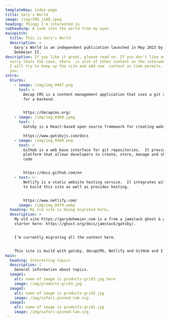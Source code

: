 ```yaml
---
templateKey: index-page
title: Gary's World
image: /img/IMG_1148.jpeg
heading: Things I'm interested in
subheading: A look into the world from my eyes
mainpitch:
  title: This is Gary's World
  description: >
    Gary's World is an independent publication launched in May 2023 by Gary
    Dohmeier II. 
description: If you like it great, please read on. If you don't like and I'm
  sorry thats the case, there  is alot of other content on the interwebs to try.
  I will try to keep up the site and add new  content as time permits. Thank
  you.
intro:
  blurbs:
    - image: /img/img_0467.png
      text: >
        Decap CMS is a content management application that uses a git repository
        for a backend.


        https://decapcms.org/
    - image: /img/img_0468.jpeg
      text: |
        Gatsby is a React-based open source framework for creating websites…

        https://www.gatsbyjs.com/docs
    - image: /img/img_0469.png
      text: >
        GitHub is a web base interface for git repositories.  It provides a
        platform that allows developers to create, store, manage and share their
        code


        https://docs.github.com/en
    - text: >-
        Netlify is a static website hosting service.  It integrates with GitHub
        to build this site as well as provides hosting.


        https://www.netlify.com/
      image: /img/img_0470.webp
  heading: My old site is being migrated here…
  description: >
    My old site https://garydohmeier.com is a from a jamstack ghost & gatsby
    starter here: https://ghost.org/docs/jamstack/gatsby/.


    I’m currently migrating all the content here.


    This site is build with gatsby, decapCMS, Netlify and GitHub and I can run and edit it from a web browser completely free.  See this page https://decapcms.org/docs/start-with-a-template/ for how I did it!
main:
  heading: Interesting topics
  description: |
    General information about topics.
  image1:
    alt: name of image is products-grid3.jpg here
    image: /img/products-grid3.jpg
  image2:
    alt: name of image is products-grid2.jpg
    image: /img/safari-pinned-tab.svg
  image3:
    alt: name of image is products-grid1.jpg
    image: /img/safari-pinned-tab.svg
---
```

